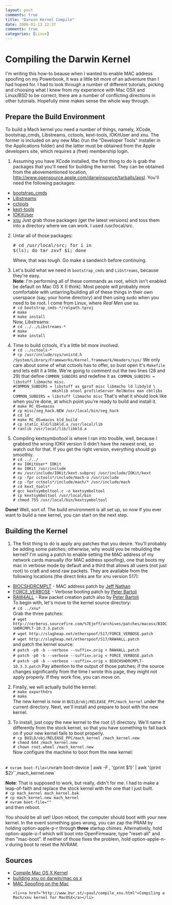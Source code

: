 ```yaml
---
layout: post
comments: true
title: "Darwin Kernel Compile"
date: 2006-01-13 22:37
comments: true
categories: [Linux]
---
```

<h1>Compiling the Darwin Kernel</h1>

I'm writing this how-to beause when I wanted to enable MAC address spoofing on my Powerbook, it was a little bit more of an adventure than I had hoped for.  I had to look through a number of different tutorials, picking and choosing what I knew from my experience with Mac OSX and Linux/BSD to be correct; there are a number of conflicting directions in other tutorials.  Hopefully mine makes sense the whole way through.

<h2>Prepare the Build Environment</h2>

To build a Mach kernel you need a number of things, namely, XCode, bootstrap_cmds, Libstreams, cctools, kext-tools, IOKitUser and xnu.  The former is included on any new Mac (run the "Developer Tools" installer in the Applications folder) and the latter must be obtained from the Apple developers site, which requires a (free) membership login.

1. Assuming you have XCode installed, the first thing to do is grab the packages that you'll need for building the kernel.  They can be obtained from the abovementioned location, <a href="http://www.opensource.apple.com/darwinsource/tarballs/apsl">http://www.opensource.apple.com/darwinsource/tarballs/apsl</a>.  You'll need the following packages:
 - <a href="http://www.opensource.apple.com/darwinsource/tarballs/apsl/bootstrap_cmds-44.tar.gz">bootstrap_cmds</a>
 - <a href="http://www.opensource.apple.com/darwinsource/tarballs/apsl/Libstreams-23.tar.gz">Libstreams</a>
 - <a href="http://www.opensource.apple.com/darwinsource/tarballs/apsl/cctools-525.tar.gz">cctools</a>
 - <a href="http://www.opensource.apple.com/darwinsource/tarballs/apsl/kext_tools-42.tar.gz">kext-tools</a>
 - <a href="http://www.opensource.apple.com/darwinsource/tarballs/apsl/IOKitUser-184.tar.gz">IOKitUser</a>
 - <a href="http://www.opensource.apple.com/darwinsource/tarballs/apsl/xnu-517.11.1.tar.gz">xnu</a>
Just grab those packages (get the latest versions) and toss them into a directory where we can work.  I used /usr/local/src.

2. Untar all of those packages:  <pre># cd /usr/local/src; for i in $(ls); do tar zxvf $i; done</pre>  Whew, that was tough.  Go make a sandwich before continuing.

3. Let's build what we need in `bootstrap_cmds` and `Libstreams`, because they're easy.
<br />**Note**: I'm performing all of these commands as root, which isn't enabled be default on Mac OS X (I think).  Most people will probably more comfortable with untarring/building all of these things in their own userspace (say, your home directory) and then using sudo when you need to be root.  I come from Linux, where _Real Men_ use su.
<br />`# cd bootstrap_cmds-*/relpath.tproj`
<br />`# make`
<br />`# make install`
<br />Now, Libstreams:
<br />`# cd ../../Libstreams-*`
<br />`# make`
<br />`# make install`

4. Time to build cctools, it's a little bit more involved.
<br />`# cd ../cctools-*`
<br />`# cp /usr/include/sys/unistd.h /System/Library/Frameworks/Kernel.framework/Headers/sys/`
We only care about some of what cctools has to offer, so bust open it's `Makefile` and lets edit it a little.  We're going to comment out the two lines (28 and 29) that define `COMMON_SUBDIRS` and redefine it as` COMMON_SUBDIRS = libstuff libmacho misc`.
<br />`#COMMON_SUBDIRS = libstuff as gprof misc libmacho ld libdyld \`
<br />`#                mkshlib otool profileServer RelNotes man cbtlibs`
<br />`COMMON_SUBDIRS = libstuff libmacho misc`
That's what it should look like when you're done, at which point you're ready to build and install it.
<br />`# make RC_OS=macos`
<br />`# cp misc/seg_hack.NEW /usr/local/bin/seg_hack`
<br />`# cd ld`
<br />`# make RC_OS=macos kld_build`
<br />`# cp static_kld/libkld.a /usr/local/lib`
<br />`# ranlib /usr/local/lib/libkld.a`

5. Compiling kextsymboltool is where I ran into trouble, well, because I grabbed the wrong IOKit version (I didn't have the newest one), so watch out for that.  If you get the right version, everything should go smoothly.
<br />`# cd ../../`
<br />`# mv IOKitUser* IOKit`
<br />`# mv IOKit /usr/include`
<br />`# mv /usr/include/IOKit/kext.subproj /usr/include/IOKit/kext`
<br />`# cp -fpr cctools*/include/mach-o /usr/include`
<br />`# cp -fpr cctools*/include/mach/* /usr/include/mach`
<br />`# cd kext_tools*`
<br />`# gcc kextsymboltool.c -o kextsymboltool`
<br />`# cp kextsymboltool /usr/local/bin`
<br />`# chmod 755 /usr/local/bin/kextsymboltool`

__Done!__  Well, sort of.  The build environment is all set up, so now if you ever want to build a new kernel, you can start on the next step.


<h2>Building the Kernel</h2>

1. The first thing to do is apply any patches that you desire.  You'll probably be adding some patches; otherwise, why would you be rebuilding the kernel?  I'm using a patch to enable setting the MAC address of my network cards manually (for MAC address spoofing), one that boots my mac in verbose mode by default and a third that allows all users (not just root) to craft and send raw packets.  They are available from the following locations (the direct links are for xnu version 517):
 - <a href="http://cerberus.sourcefire.com/~jeff/archives/patches/macosx/BIOCSHDRCMPLT-panther.patch">BIOCSHDRCMPLT</a> - MAC address patch by <a href="http://cerberus.sourcefire.com/%7Ejeff/security.html">Jeff Nathan</a>
 - <a href="http://slagheap.net/etherspoof/517/FORCE_VERBOSE.patch">FORCE_VERBOSE</a> - Verbose booting patch by <a href="http://slagheap.net/etherspoof/">Peter Bartoli</a>
 - <a href="http://slagheap.net/etherspoof/517/RAW4ALL.patch">RAW4ALL</a> - Raw packet creation patch also by <a href="http://slagheap.net/etherspoof/">Peter Bartoli</a>
<br />To begin with, let's move to the kernel source directory:
<br />`# cd ../xnu*`
<br />Grab the three patches:
<br />`# wget http://cerberus.sourcefire.com/%7Ejeff/archives/patches/macosx/BIOCSHDRCMPLT-10.3.3.patch`
<br />`# wget http://slagheap.net/etherspoof/517/FORCE_VERBOSE.patch`
<br />`# wget http://slagheap.net/etherspoof/517/RAW4ALL.patch`
<br />and patch the kernel source:
<br />`# patch -p0 -b --verbose --suffix=.orig < RAW4ALL.patch`
<br />`# patch -p0 -b --verbose --suffix=.orig < FORCE_VERBOSE.patch`
<br />`# patch -p0 -b --verbose --suffix=.orig < BIOCHSHDRCMPLT-10.3.3.patch`
Pay attention to the output of those patches; if the source changes significantly from the time I wrote this page, they might not apply properly.  If they work fine, you can move on.

2. Finally, we will actually build the kernel:
<br />`# make exporthdrs`
<br />`# make`
<br />The new kernel is now in `BUILD/obj/RELEASE_PPC/mach_kernel` under the current directory.  Next, we'll install and prepare to boot with the new kernel.

3. To install, just copy the new kernel to the root (/) directory.  We'll name it differently from the stock kernel, so that you have something to fall back on if your new kernel fails to boot properly.
<br />`# cp BUILD/obj/RELEASE_PPC/mach_kernel /mach_kernel.new`
<br />`# chmod 644 /mach_kernel.new`
<br />`# chown root.wheel /mach_kernel.new`
<br />Now configure the machine to boot from the new kernel:

<br />`# nvram boot-file=\`nvram boot-device | awk -F , '{print $1}' | awk '{print $2}'\`,mach_kernel.new`

**Note**: That is supposed to work, but really, didn't for me.  I had  to make a leap-of-faith and replace the stock kernel with the one that I just built.
<br />`# cp mach_kernel mach_kernel.bak`
<br />`# cp mach_kernel.new mach_kernel`
<br />`# nvram boot-file=""`
<br />and then reboot.

You should be all set!  Upon reboot, the computer should boot with your new kernel.  In the event something goes wrong, you can zap the PRAM by holding
option-apple-p-r through <b>three</b> startup chimes.  Alternatively, hold option-apple-o-f which will boot into OpenFirmware; type "reset-all" and then "mac-boot".  If neither of those fixes the problem, hold option-apple-n-v during boot to reset the NVRAM.

<h2>Sources</h2>
<ul>
	<li><a href="http://www.labo-apple.org/en/print/242/">Compile Mac OS X
	Kernel</a></li>
	<li><a href="http://opendarwin.org/~jpm/xnu.html">building xnu on darwin/mac
	os x</a></li>
	<li><a href="http://slagheap.net/etherspoof/">MAC Spoofing on the Mac</a></li>

	<li><a href="http://www.bur.st/~paul/compile_xnu.html">Compiling a Mach/xnu kernel for MacOSX</a></li>
</ul>
